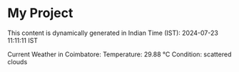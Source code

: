 # My Project

This content is dynamically generated in Indian Time (IST): 2024-07-23 11:11:11 IST


Current Weather in Coimbatore:
Temperature: 29.88 °C
Condition: scattered clouds
